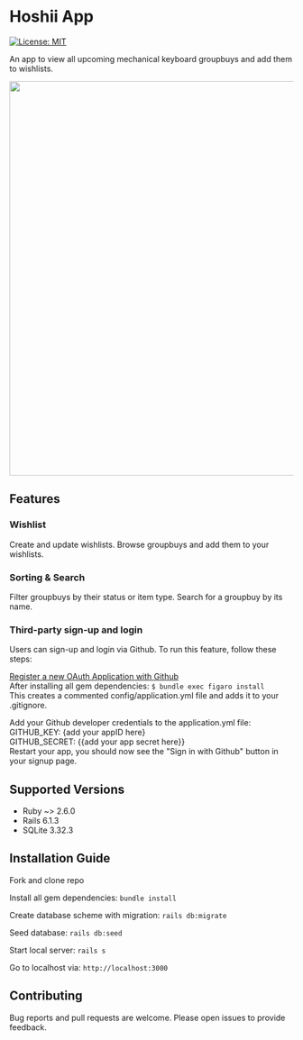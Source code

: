 # Hoshii App
[![License: MIT](https://img.shields.io/badge/License-MIT-yellow.svg)](https://opensource.org/licenses/MIT)

An app to view all upcoming mechanical keyboard groupbuys and add them to wishlists. 

<p align="center"><img src="hoshii.gif" width="700px"/></p>


## Features

### Wishlist

Create and update wishlists. Browse groupbuys and add them to your wishlists. 

### Sorting & Search 

Filter groupbuys by their status or item type. Search for a groupbuy by its name.

### Third-party sign-up and login

Users can sign-up and login via Github. To run this feature, follow these steps:

[Register a new OAuth Application with Github](https://github.com/settings/applications/new)<br>
After installing all gem dependencies:
```$ bundle exec figaro install``` <br>
This creates a commented config/application.yml file and adds it to your .gitignore.<br>

Add your Github developer credentials to the application.yml file: <br>
GITHUB_KEY: {add your appID here} <br>
GITHUB_SECRET: {{add your app secret here}} <br>
Restart your app, you should now see the "Sign in with Github" button in your signup page. <br>

## Supported Versions

* Ruby ~> 2.6.0
* Rails 6.1.3
* SQLite 3.32.3

## Installation Guide

Fork and clone repo

Install all gem dependencies: `bundle install`

Create database scheme with migration: `rails db:migrate`

Seed database: `rails db:seed`

Start local server: `rails s`

Go to localhost via: `http://localhost:3000`

## Contributing

Bug reports and pull requests are welcome. Please open issues to provide feedback.
